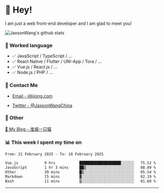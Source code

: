 # 👋 Hey!

I am just a web front-end developer and I am glad to meet you!

![JaxsonWang's github stats](https://github-readme-stats.vercel.app/api?username=JaxsonWang&&show_icons=true&&title_color=1abc9c&&icon_color=1abc9c)


### 📝 Worked language

- ✅ JavaScript / TypeScript / ...
- ✅ React Native / Flutter / UNI-App / Tora / ...
- ✅ Vue.js / React.js / ...
- ✅ Node.js / PHP / ...

### 📮 Contact Me

- [Email - i@iiong.com](mailto:i@iiong.com)

- [Twitter - @JaxsonWangChina](https://twitter.com/JaxsonWangChina)

### 🤪 Other

[📌 My Blog - 淮城一只猫](https://iiong.com)

### 📊 This week I spent my time on

<!--START_SECTION:waka-->

```txt
From: 21 February 2025 - To: 28 February 2025

Vue.js            9 hrs           ███████████████████░░░░░░   75.52 %
JavaScript        1 hr 3 mins     ██▒░░░░░░░░░░░░░░░░░░░░░░   08.89 %
Other             39 mins         █▒░░░░░░░░░░░░░░░░░░░░░░░   05.54 %
Markdown          15 mins         ▓░░░░░░░░░░░░░░░░░░░░░░░░   02.19 %
Bash              11 mins         ▒░░░░░░░░░░░░░░░░░░░░░░░░   01.68 %
```

<!--END_SECTION:waka-->

---
